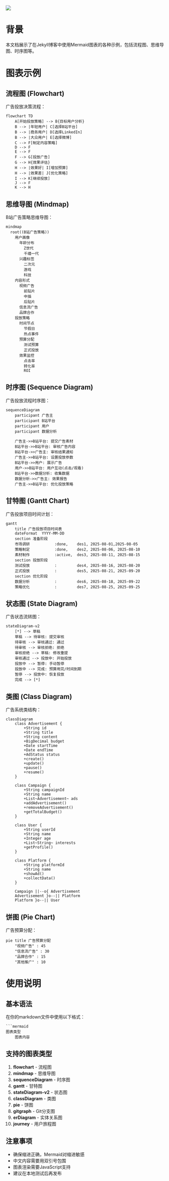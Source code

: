 # ![](https://ts1.tc.mm.bing.net/th/id/OIP-C.IIb4LBa6pdsaIDCMNh9WCQHaEx?rs=1&pid=ImgDetMain)

# 背景

本文档展示了在Jekyll博客中使用Mermaid图表的各种示例，包括流程图、思维导图、时序图等。

# 图表示例

## 流程图 (Flowchart)

广告投放决策流程：

```mermaid
flowchart TD
    A[开始投放策略] --> B{目标用户分析}
    B --> |年轻用户| C[选择B站平台]
    B --> |商务用户| D[选择LinkedIn]
    B --> |大众用户| E[选择微博]
    C --> F[制定内容策略]
    D --> F
    E --> F
    F --> G[投放广告]
    G --> H{效果评估}
    H --> |效果好| I[增加预算]
    H --> |效果差| J[优化策略]
    I --> K[继续投放]
    J --> F
    K --> H
```

## 思维导图 (Mindmap)

B站广告策略思维导图：

```mermaid
mindmap
  root((B站广告策略))
    用户画像
      年龄分布
        Z世代
        千禧一代
      兴趣标签
        二次元
        游戏
        科技
    内容形式
      视频广告
        前贴片
        中插
        后贴片
      信息流广告
      品牌合作
    投放策略
      时间节点
        节假日
        热点事件
      预算分配
        测试预算
        正式投放
      效果监控
        点击率
        转化率
        ROI
```

## 时序图 (Sequence Diagram)

广告投放流程时序图：

```mermaid
sequenceDiagram
    participant 广告主
    participant B站平台
    participant 用户
    participant 数据分析
    
    广告主->>B站平台: 提交广告素材
    B站平台->>B站平台: 审核广告内容
    B站平台->>广告主: 审核结果通知
    广告主->>B站平台: 设置投放参数
    B站平台->>用户: 展示广告
    用户->>B站平台: 用户互动(点击/观看)
    B站平台->>数据分析: 收集数据
    数据分析->>广告主: 效果报告
    广告主->>B站平台: 优化投放策略
```

## 甘特图 (Gantt Chart)

广告投放项目时间计划：

```mermaid
gantt
    title 广告投放项目时间表
    dateFormat  YYYY-MM-DD
    section 准备阶段
    市场调研           :done,    des1, 2025-08-01,2025-08-05
    策略制定           :done,    des2, 2025-08-06, 2025-08-10
    素材制作           :active,  des3, 2025-08-11, 2025-08-15
    section 投放阶段
    测试投放           :         des4, 2025-08-16, 2025-08-20
    正式投放           :         des5, 2025-08-21, 2025-09-20
    section 优化阶段
    数据分析           :         des6, 2025-08-18, 2025-09-22
    策略优化           :         des7, 2025-08-25, 2025-09-25
```

## 状态图 (State Diagram)

广告状态流转图：

```mermaid
stateDiagram-v2
    [*] --> 草稿
    草稿 --> 待审核: 提交审核
    待审核 --> 审核通过: 通过
    待审核 --> 审核拒绝: 拒绝
    审核拒绝 --> 草稿: 修改重提
    审核通过 --> 投放中: 开始投放
    投放中 --> 暂停: 手动暂停
    投放中 --> 完成: 预算用完/时间到期
    暂停 --> 投放中: 恢复投放
    完成 --> [*]
```

## 类图 (Class Diagram)

广告系统类结构：

```mermaid
classDiagram
    class Advertisement {
        +String id
        +String title
        +String content
        +BigDecimal budget
        +Date startTime
        +Date endTime
        +AdStatus status
        +create()
        +update()
        +pause()
        +resume()
    }
    
    class Campaign {
        +String campaignId
        +String name
        +List~Advertisement~ ads
        +addAdvertisement()
        +removeAdvertisement()
        +getTotalBudget()
    }
    
    class User {
        +String userId
        +String name
        +Integer age
        +List~String~ interests
        +getProfile()
    }
    
    class Platform {
        +String platformId
        +String name
        +showAd()
        +collectData()
    }
    
    Campaign ||--o{ Advertisement
    Advertisement }o--|| Platform
    Platform }o--|| User
```

## 饼图 (Pie Chart)

广告预算分配：

```mermaid
pie title 广告预算分配
    "视频广告" : 45
    "信息流广告" : 30
    "品牌合作" : 15
    "其他推广" : 10
```

# 使用说明

## 基本语法

在你的markdown文件中使用以下格式：

```
```mermaid
图表类型
    图表内容
```

## 支持的图表类型

1. **flowchart** - 流程图
2. **mindmap** - 思维导图  
3. **sequenceDiagram** - 时序图
4. **gantt** - 甘特图
5. **stateDiagram-v2** - 状态图
6. **classDiagram** - 类图
7. **pie** - 饼图
8. **gitgraph** - Git分支图
9. **erDiagram** - 实体关系图
10. **journey** - 用户旅程图

## 注意事项

- 确保缩进正确，Mermaid对缩进敏感
- 中文内容需要用双引号包围
- 图表渲染需要JavaScript支持
- 建议在本地测试后再发布